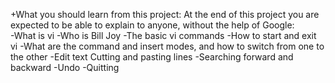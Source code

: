 +What you should learn from this project:
 At the end of this project you are expected to be able to explain to anyone, without the help of Google:  
-What is vi 
-Who is Bill Joy 
-The basic vi commands 
-How to start and exit vi 
-What are the command and insert modes, and how to switch from one to the other 
-Edit text Cutting and pasting lines 
-Searching forward and backward 
-Undo 
-Quitting